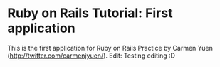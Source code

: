 # Ruby on Rails Tutorial: First application

This is the first application for Ruby on Rails Practice by Carmen Yuen (http://twitter.com/carmenjyuen/).
Edit: Testing editing :D